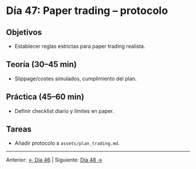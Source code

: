 # Día 47: Paper trading – protocolo

## Objetivos
- Establecer reglas estrictas para paper trading realista.

## Teoría (30–45 min)
- Slippage/costes simulados, cumplimiento del plan.

## Práctica (45–60 min)
- Definir checklist diario y límites en paper.

## Tareas
- Añadir protocolo a `assets/plan_trading.md`.

---
Anterior: [← Día 46](Dia_46.md) | Siguiente: [Día 48 →](Dia_48.md)
